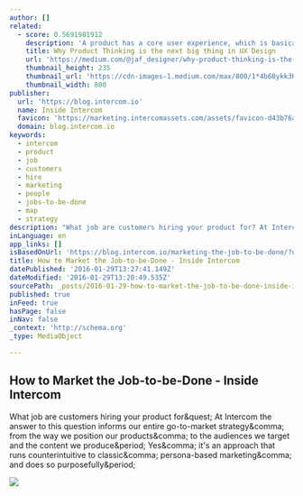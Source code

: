```yaml
---
author: []
related:
  - score: 0.5691981912
    description: 'A product has a core user experience, which is basically the reason the product exists. It fulfills a need or solves a problem people have. By that, it becomes meaningful and provides a certain value.'
    title: Why Product Thinking is the next big thing in UX Design
    url: 'https://medium.com/@jaf_designer/why-product-thinking-is-the-next-big-thing-in-ux-design-ee7de959f3fe'
    thumbnail_height: 235
    thumbnail_url: 'https://cdn-images-1.medium.com/max/800/1*4b68ykk3H34KXVzqcHC3oA.png'
    thumbnail_width: 800
publisher:
  url: 'https://blog.intercom.io'
  name: Inside Intercom
  favicon: 'https://marketing.intercomassets.com/assets/favicon-d43b76a6a379bc237a54703bdb91d27a59b43929677efd6fbb722a005ea2a474.png'
  domain: blog.intercom.io
keywords:
  - intercom
  - product
  - job
  - customers
  - hire
  - marketing
  - people
  - jobs-to-be-done
  - map
  - strategy
description: "What job are customers hiring your product for? At Intercom the answer to this question informs our entire go-to-market strategy, from the way we position our products, to the audiences we target and the content we produce. Yes, it's an approach that runs counterintuitive to classic, persona-based marketing, and does so purposefully."
inLanguage: en
app_links: []
isBasedOnUrl: 'https://blog.intercom.io/marketing-the-job-to-be-done/?utm_source=Master+Email+List&utm_campaign=8741339d07-Strategyzer_Newsletter_January_29th1_29_2016&utm_medium=email&utm_term=0_fd75a09316-8741339d07-334395089&mc_cid=8741339d07&mc_eid=7cb8f5089a'
title: How to Market the Job-to-be-Done - Inside Intercom
datePublished: '2016-01-29T13:27:41.149Z'
dateModified: '2016-01-29T13:20:49.535Z'
sourcePath: _posts/2016-01-29-how-to-market-the-job-to-be-done-inside-intercom.md
published: true
inFeed: true
hasPage: false
inNav: false
_context: 'http://schema.org'
_type: MediaObject

---
```

<article style=""><h1>How to Market the Job-to-be-Done - Inside Intercom</h1><p>What job are customers hiring your product for&amp;quest; At Intercom the answer to this question informs our entire go-to-market strategy&amp;comma; from the way we position our products&amp;comma; to the audiences we target and the content we produce&amp;period; Yes&amp;comma; it's an approach that runs counterintuitive to classic&amp;comma; persona-based marketing&amp;comma; and does so purposefully&amp;period;</p><img src="https://blog.intercomassets.com/wp-content/uploads/2016/01/20212156/Matt-Related.png" /></article>